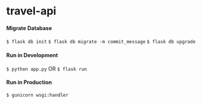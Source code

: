 # travel-api

#### Migrate Database

`$ flask db init`
`$ flask db migrate -m commit_message`
`$ flask db upgrade`

#### Run in Development

`$ python app.py` OR 
`$ flask run`

#### Run in Production

`$ gunicorn wsgi:handler`